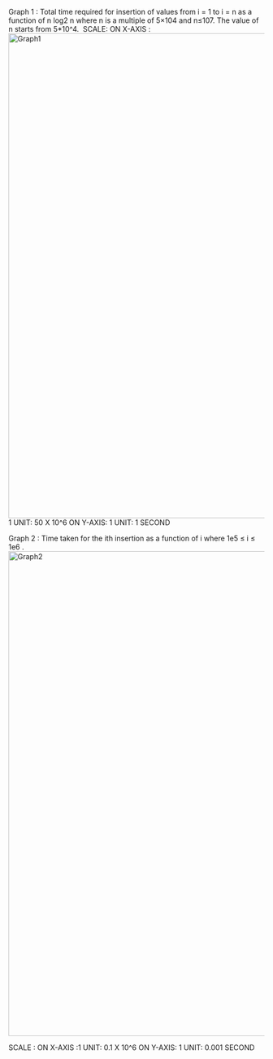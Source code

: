 Graph 1 :
Total time required for insertion of values from i = 1 to i = n as a function of n log2 n where n is a multiple of 5×104 and n≤107. 
The value of n starts from 5*10^4. 
SCALE: ON X-AXIS :<img width="953" alt="Graph1" src="https://github.com/PanditG-SS/Nearly-Balanced-Binary-Tree/assets/109008207/cb381457-b133-4bf9-9b33-e63fe45b52e9">
1 UNIT: 50 X 10^6 ON Y-AXIS: 1 UNIT: 1 SECOND 


Graph 2 :
Time taken for the ith insertion as a function of i where 1e5 ≤ i ≤ 1e6 .
<img width="953" alt="Graph2" src="https://github.com/PanditG-SS/Nearly-Balanced-Binary-Tree/assets/109008207/e7e979cf-1435-48dc-9e2f-dbbb2b027111">

SCALE : ON X-AXIS :1 UNIT: 0.1 X 10^6 ON Y-AXIS: 1 UNIT: 0.001 SECOND 
